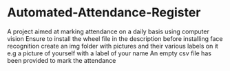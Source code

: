 # Automated-Attendance-Register
A project aimed at marking attendance on a daily basis using computer vision
Ensure to install the wheel file in the description before installing face recognition
create an img folder with pictures and their various labels on it e.g a picture of yourself with a label of your name
An empty csv file has been provided to mark the attendance
